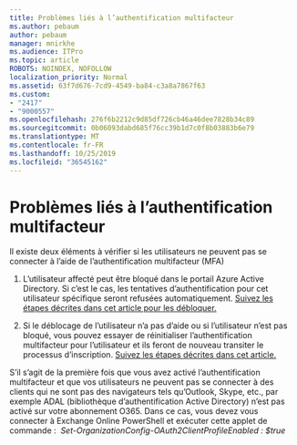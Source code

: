 ```yaml
---
title: Problèmes liés à l’authentification multifacteur
ms.author: pebaum
author: pebaum
manager: mnirkhe
ms.audience: ITPro
ms.topic: article
ROBOTS: NOINDEX, NOFOLLOW
localization_priority: Normal
ms.assetid: 63f7d676-7cd9-4549-ba84-c3a8a7867f63
ms.custom:
- "2417"
- "9000557"
ms.openlocfilehash: 276f6b2212c9d85df726cb46a46dee7828b34c89
ms.sourcegitcommit: 0b06093dabd685f76cc39b1d7c0f8b03883b6e79
ms.translationtype: MT
ms.contentlocale: fr-FR
ms.lasthandoff: 10/25/2019
ms.locfileid: "36545162"
---
```

# <a name="issues-with-mfa"></a>Problèmes liés à l’authentification multifacteur
Il existe deux éléments à vérifier si les utilisateurs ne peuvent pas se connecter à l’aide de l’authentification multifacteur (MFA)

1. L’utilisateur affecté peut être bloqué dans le portail Azure Active Directory. Si c’est le cas, les tentatives d’authentification pour cet utilisateur spécifique seront refusées automatiquement. [Suivez les étapes décrites dans cet article pour les débloquer.](https://docs.microsoft.com/azure/active-directory/authentication/howto-mfa-mfasettings#block-and-unblock-users)

2. Si le déblocage de l’utilisateur n’a pas d’aide ou si l’utilisateur n’est pas bloqué, vous pouvez essayer de réinitialiser l’authentification multifacteur pour l’utilisateur et ils feront de nouveau transiter le processus d’inscription. [Suivez les étapes décrites dans cet article.](https://docs.microsoft.com/azure/active-directory/authentication/howto-mfa-userdevicesettings#require-users-to-provide-contact-methods-again)

S’il s’agit de la première fois que vous avez activé l’authentification multifacteur et que vos utilisateurs ne peuvent pas se connecter à des clients qui ne sont pas des navigateurs tels qu’Outlook, Skype, etc., par exemple ADAL (bibliothèque d’authentification Active Directory) n’est pas activé sur votre abonnement O365. Dans ce cas, vous devez vous connecter à Exchange Online PowerShell et exécuter cette applet de commande :  *Set-OrganizationConfig-OAuth2ClientProfileEnabled : $true*